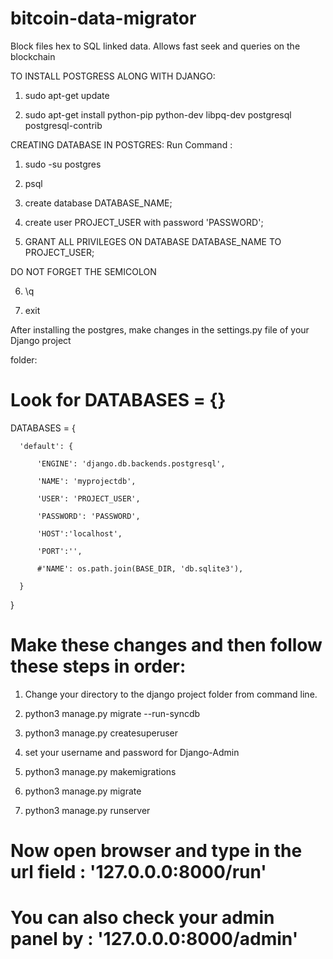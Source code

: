 # bitcoin-data-migrator

Block files hex to SQL linked data. Allows fast seek and queries on the blockchain

TO INSTALL POSTGRESS ALONG WITH DJANGO:
1. sudo apt-get update


2. sudo apt-get install python-pip python-dev libpq-dev postgresql postgresql-contrib



CREATING DATABASE IN POSTGRES:
Run Command :
1. sudo -su postgres

2. psql

3. create database DATABASE_NAME;

4. create user PROJECT_USER with password 'PASSWORD';

5. GRANT ALL PRIVILEGES ON DATABASE DATABASE_NAME TO PROJECT_USER;

DO NOT FORGET THE SEMICOLON

6. \q

7. exit


After installing the postgres, make changes in the settings.py file of your Django project

folder:


# Look for DATABASES = {}

  DATABASES = {

      'default': {

          'ENGINE': 'django.db.backends.postgresql',

          'NAME': 'myprojectdb',

          'USER': 'PROJECT_USER',

          'PASSWORD': 'PASSWORD',

          'HOST':'localhost',

          'PORT':'',

          #'NAME': os.path.join(BASE_DIR, 'db.sqlite3'),

      }
  }
# Make these changes and then follow these steps in order:

1. Change your directory to the django project folder from command line.

2. python3 manage.py migrate --run-syncdb

3. python3 manage.py createsuperuser

4. set your username and password for Django-Admin

5. python3 manage.py makemigrations

6. python3 manage.py migrate

7. python3 manage.py runserver


# Now open browser and type in the url field : '127.0.0.0:8000/run'

# You can also check your admin panel by : '127.0.0.0:8000/admin'
